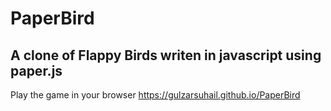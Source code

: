 # PaperBird

## A clone of Flappy Birds writen in javascript using paper.js

Play the game in your browser https://gulzarsuhail.github.io/PaperBird
